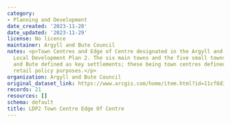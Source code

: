 ```yaml
---
category:
- Planning and Development
date_created: '2023-11-20'
date_updated: '2023-11-29'
license: No licence
maintainer: Argyll and Bute Council
notes: <p>Town Centres and Edge of Centre designated in the Argyll and Bute adopted
  Local Development Plan 2. The six main towns and the five small towns of Argyll
  and Bute defined as key settlements; these being town centres defined mainly for
  retail policy purposes.</p>
organization: Argyll and Bute Council
original_dataset_link: https://www.arcgis.com/home/item.html?id=11cf8d3be6e748b49d4909a95783d23b
records: 21
resources: []
schema: default
title: LDP2 Town Centre Edge Of Centre
---
```

